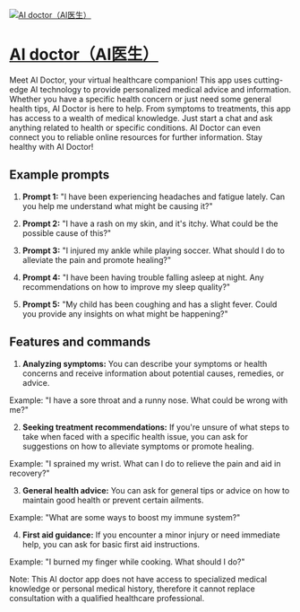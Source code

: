 [![AI doctor（AI医生）](null)](https://chat.openai.com/g/g-NdLDCPwZ0-ai-doctor-aiyi-sheng)

# [AI doctor（AI医生）](https://chat.openai.com/g/g-NdLDCPwZ0-ai-doctor-aiyi-sheng)

Meet AI Doctor, your virtual healthcare companion! This app uses cutting-edge AI technology to provide personalized medical advice and information. Whether you have a specific health concern or just need some general health tips, AI Doctor is here to help. From symptoms to treatments, this app has access to a wealth of medical knowledge. Just start a chat and ask anything related to health or specific conditions. AI Doctor can even connect you to reliable online resources for further information. Stay healthy with AI Doctor!

## Example prompts

1. **Prompt 1:** "I have been experiencing headaches and fatigue lately. Can you help me understand what might be causing it?"

2. **Prompt 2:** "I have a rash on my skin, and it's itchy. What could be the possible cause of this?"

3. **Prompt 3:** "I injured my ankle while playing soccer. What should I do to alleviate the pain and promote healing?"

4. **Prompt 4:** "I have been having trouble falling asleep at night. Any recommendations on how to improve my sleep quality?"

5. **Prompt 5:** "My child has been coughing and has a slight fever. Could you provide any insights on what might be happening?"

## Features and commands

1. **Analyzing symptoms:** You can describe your symptoms or health concerns and receive information about potential causes, remedies, or advice.

Example: "I have a sore throat and a runny nose. What could be wrong with me?"

2. **Seeking treatment recommendations:** If you're unsure of what steps to take when faced with a specific health issue, you can ask for suggestions on how to alleviate symptoms or promote healing.

Example: "I sprained my wrist. What can I do to relieve the pain and aid in recovery?"

3. **General health advice:** You can ask for general tips or advice on how to maintain good health or prevent certain ailments.

Example: "What are some ways to boost my immune system?"

4. **First aid guidance:** If you encounter a minor injury or need immediate help, you can ask for basic first aid instructions.

Example: "I burned my finger while cooking. What should I do?"

Note: This AI doctor app does not have access to specialized medical knowledge or personal medical history, therefore it cannot replace consultation with a qualified healthcare professional.